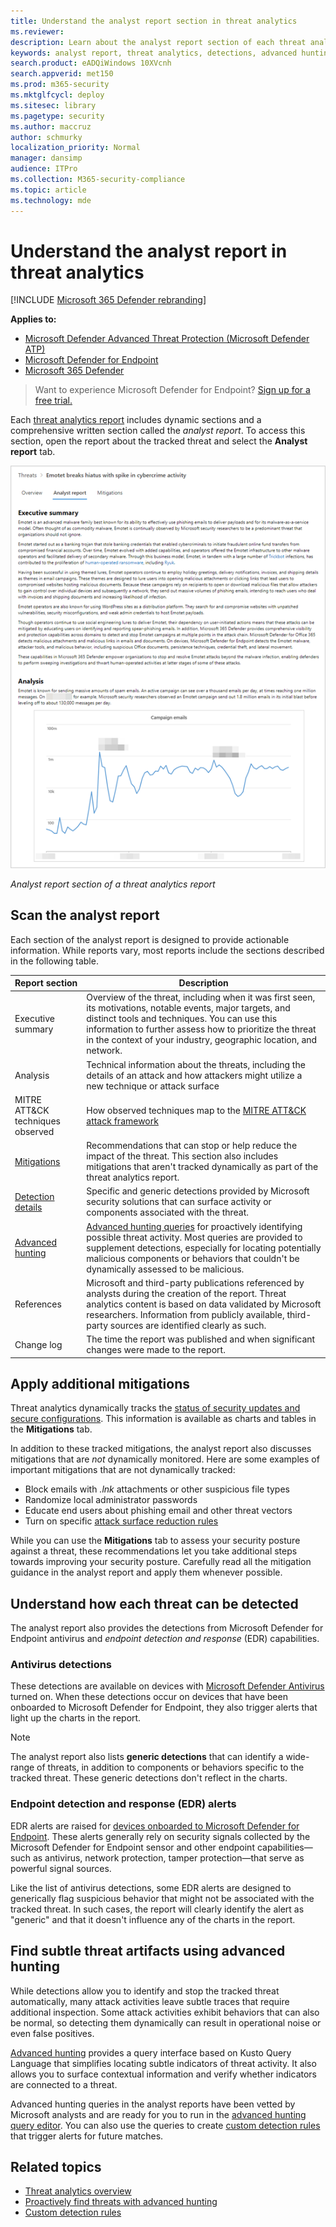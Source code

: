 ```yaml
---
title: Understand the analyst report section in threat analytics
ms.reviewer: 
description: Learn about the analyst report section of each threat analytics report. Understand how it provides information about threats, mitigations, detections, advanced hunting queries, and more.
keywords: analyst report, threat analytics, detections, advanced hunting queries, mitigations,
search.product: eADQiWindows 10XVcnh
search.appverid: met150
ms.prod: m365-security
ms.mktglfcycl: deploy
ms.sitesec: library
ms.pagetype: security
ms.author: maccruz
author: schmurky
localization_priority: Normal
manager: dansimp
audience: ITPro
ms.collection: M365-security-compliance
ms.topic: article
ms.technology: mde
---
```


# Understand the analyst report in threat analytics

[!INCLUDE [Microsoft 365 Defender rebranding](../../includes/microsoft-defender.md)]

**Applies to:**
- [Microsoft Defender Advanced Threat Protection (Microsoft Defender ATP)](https://go.microsoft.com/fwlink/p/?linkid=2069559)
- [Microsoft Defender for Endpoint](https://go.microsoft.com/fwlink/p/?linkid=2154037)
- [Microsoft 365 Defender](https://go.microsoft.com/fwlink/?linkid=2118804)

> Want to experience Microsoft Defender for Endpoint? [Sign up for a free trial.](https://www.microsoft.com/microsoft-365/windows/microsoft-defender-atp?ocid=docs-wdatp-exposedapis-abovefoldlink)

Each [threat analytics report](threat-analytics.md) includes dynamic sections and a comprehensive written section called the _analyst report_. To access this section, open the report about the tracked threat and select the **Analyst report** tab.

![Image of the analyst report section of a threat analytics report](images/ta-analyst-report-small.png)

_Analyst report section of a threat analytics report_

## Scan the analyst report 
Each section of the analyst report is designed to provide actionable information. While reports vary, most reports include the sections described in the following table.

| Report section | Description |
|--|--|
| Executive summary | Overview of the threat, including when it was first seen, its motivations, notable events, major targets, and distinct tools and techniques. You can use this information to further assess how to prioritize the threat in the context of your industry, geographic location, and network. |
| Analysis | Technical information about the threats, including the details of an attack and how attackers might utilize a new technique or attack surface | 
| MITRE ATT&CK techniques observed | How observed techniques map to the [MITRE ATT&CK attack framework](https://attack.mitre.org/) | 
| [Mitigations](#apply-additional-mitigations) | Recommendations that can stop or help reduce the impact of the threat. This section also includes mitigations that aren't tracked dynamically as part of the threat analytics report. |
| [Detection details](#understand-how-each-threat-can-be-detected) | Specific and generic detections provided by Microsoft security solutions that can surface activity or components associated with the threat. | 
| [Advanced hunting](#find-subtle-threat-artifacts-using-advanced-hunting) | [Advanced hunting queries](advanced-hunting-overview.md) for proactively identifying possible threat activity. Most queries are provided to supplement detections, especially for locating potentially malicious components or behaviors that couldn't be dynamically assessed to be malicious. | 
| References | Microsoft and third-party publications referenced by analysts during the creation of the report. Threat analytics content is based on data validated by Microsoft researchers. Information from publicly available, third-party sources are identified clearly as such. | 
| Change log | The time the report was published and when significant changes were made to the report. |

## Apply additional mitigations
Threat analytics dynamically tracks the [status of security updates and secure configurations](threat-analytics.md#mitigations-review-list-of-mitigations-and-the-status-of-your-devices). This information is available as charts and tables in the **Mitigations** tab.

In addition to these tracked mitigations, the analyst report also discusses mitigations that are _not_ dynamically monitored. Here are some examples of important mitigations that are not dynamically tracked:

- Block emails with _.lnk_ attachments or other suspicious file types
- Randomize local administrator passwords
- Educate end users about phishing email and other threat vectors
- Turn on specific [attack surface reduction rules](attack-surface-reduction.md)

While you can use the **Mitigations** tab to assess your security posture against a threat, these recommendations let you take additional steps towards improving your security posture. Carefully read all the mitigation guidance in the analyst report and apply them whenever possible.

## Understand how each threat can be detected
The analyst report also provides the detections from Microsoft Defender for Endpoint antivirus and _endpoint detection and response_ (EDR) capabilities.

### Antivirus detections
These detections are available on devices with [Microsoft Defender Antivirus](https://docs.microsoft.com/windows/security/threat-protection/microsoft-defender-antivirus/microsoft-defender-antivirus-in-windows-10) turned on. When these detections occur on devices that have been onboarded to Microsoft Defender for Endpoint, they also trigger alerts that light up the charts in the report.

>[!NOTE]
>The analyst report also lists **generic detections** that can identify a wide-range of threats, in addition to components or behaviors specific to the tracked threat. These generic detections don't reflect in the charts.

### Endpoint detection and response (EDR) alerts
EDR alerts are raised for [devices onboarded to Microsoft Defender for Endpoint](onboard-configure.md). These alerts generally rely on security signals collected by the Microsoft Defender for Endpoint sensor and other endpoint capabilities—such as antivirus, network protection, tamper protection—that serve as powerful signal sources.

Like the list of antivirus detections, some EDR alerts are designed to generically flag suspicious behavior that might not be associated with the tracked threat. In such cases, the report will clearly identify the alert as "generic" and that it doesn't influence any of the charts in the report.

## Find subtle threat artifacts using advanced hunting
While detections allow you to identify and stop the tracked threat automatically, many attack activities leave subtle traces that require additional inspection. Some attack activities exhibit behaviors that can also be normal, so detecting them dynamically can result in operational noise or even false positives.

[Advanced hunting](advanced-hunting-overview.md) provides a query interface based on Kusto Query Language that simplifies locating subtle indicators of threat activity. It also allows you to surface contextual information and verify whether indicators are connected to a threat.

Advanced hunting queries in the analyst reports have been vetted by Microsoft analysts and are ready for you to run in the [advanced hunting query editor](https://securitycenter.windows.com/advanced-hunting). You can also use the queries to create [custom detection rules](custom-detection-rules.md) that trigger alerts for future matches.


## Related topics
- [Threat analytics overview](threat-analytics.md)
- [Proactively find threats with advanced hunting](advanced-hunting-overview.md) 
- [Custom detection rules](custom-detection-rules.md)